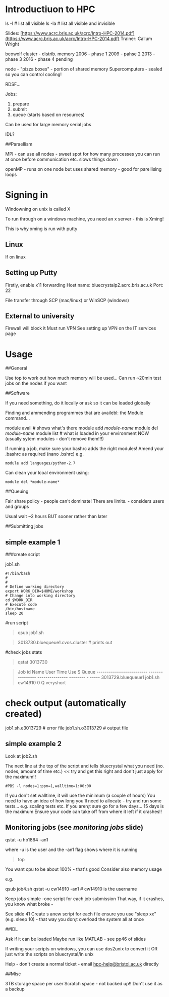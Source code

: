 # Introductiuon to HPC

ls -l # list all visible
ls -la # list all visible and invisible


Slides:  [https://www.acrc.bris.ac.uk/acrc/Intro-HPC-2014.pdf](https://www.acrc.bris.ac.uk/acrc/Intro-HPC-2014.pdf)
Trainer: Callum Wright

beowolf cluster - distrib. memory
2006 - phase 1
2009 - pahse 2
2013 - phase 3
2016 - phase 4 pending

node - "pizza boxes" - portion of shared memory
Supercomputers - sealed so you can control cooling!

RDSF...

Jobs:
1. prepare
2. submit
3. queue (starts based on resources)

Can be used for large memory serial jobs

IDL?

##Paraellism

MPI 	- can use all nodes
		- sweet spot for how many processes you can run at once before communication etc. slows things down

openMP  - runs on one node but uses shared memory
		- good for parellising loops
 
# Signing in 

Windowning on unix is called X

To run through on a windows machine, you need an x server - this is Xming!

This is why xming is run with putty

## Linux

If on linux

## Setting up Putty

Firstly, enable x11 forwarding
Host name: bluecrystalp2.acrc.bris.ac.uk
Port: 22

File transfer through SCP (mac/linux) or WinSCP (windows)

## External to university

Firewall will block it
Must run VPN
See setting up VPN on the IT services page

# Usage

##General

Use top to work out how much memory will be used...
Can run ~20min test jobs on the nodes if you want

##Software

If you need something, do it locally or ask so it can be loaded globally

Finding and ammending programmes that are availebl: the Module command...

module avail # shows what's there
module add *module-name*
module del *module-name*
module list # what is loaded in your environment NOW (usually sytem modules - don't remove them!!!)

If running a job, make sure your bashrc adds the right modules!
Amend your .bashrc as required (nano .bshrc) e.g.

	module add languages/python-2.7

Can clean your lcoal environment using:

	module del *module-name*

##Queuing

Fair share policy 
	- people can't dominate! There are limits.
	- considers users and groups

Usual wait ~2 hours BUT sooner rather than later

##Submitting jobs

## simple example 1

###create script

job1.sh

	#!/bin/bash
	#
	#
	# Define working directory
	export WORK_DIR=$HOME/workshop
	# Change into working directory
	cd $WORK_DIR
	# Execute code
	/bin/hostname
	sleep 20

#run script

> qsub job1.sh 

> 	3013730.bluequeue1.cvos.cluster # prints out

#check jobs stats

> qstat 3013730

>	Job id                    Name             User            Time Use S Queue
	------------------------- ---------------- --------------- -------- - -----
	3013729.bluequeue1        job1.sh          cw14910                0 Q veryshort

# check output (automatically created)

job1.sh.e3013729  # error file
job1.sh.o3013729  # output file

## simple example 2

Look at job2.sh

The next line at the top of the script and tells bluecrystal what you need (no. nodes, amount of time etc.) << try and get this right and don't just apply for the maximum!!

	#PBS -l nodes=1:ppn=1,walltime=1:00:00 

If you don't set walltime, it will use the minimum (a couple of hours)
You need to have an idea of how long you'll need to allocate - try and run some tests... e.g. scaling tests etc.
If you aren;t sure go for a few days...
15 days is the maximum
Ensure your code can take off from where it left if it crashes!!

## Monitoring jobs (see *monitoring jobs* slide)

qstat -u hb1864 -an1

where -u is the user and the -an1 flag shows where it is running

> top

You want cpu to be about 100% - that's good
Consider also memory usage

e.g.

qsub job4.sh
qstat -u cw14910 -an1 # cw14910 is the username

Keep jobs simple -one script for each job submission
That way, if it crashes, you know what broke - 

See slide 41 
Create s anew script for each file
ensure you use "sleep xx" (e.g. sleep 10) - that way you don;t overload the system all at once

##IDL

Ask if it can be loaded
Maybe run like MATLAB - see pp46 of slides

If writing your scripts on windows, you can use dos2unix to convert it OR just write the scripts on bluecrystal/in unix

Help - don't create a normal ticket - email hpc-help@bristol.ac.uk directly

##Misc

3TB storage space per user
Scratch space - not backed up!!
Don't use it as a backup


